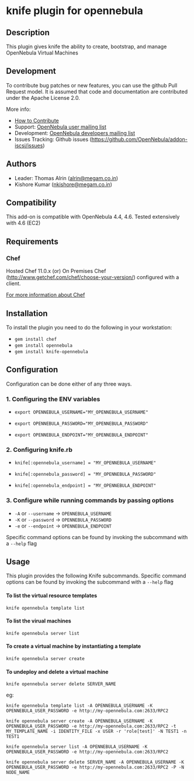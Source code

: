 # knife plugin for opennebula

## Description

This plugin gives knife the ability to create, bootstrap, and manage OpenNebula Virtual Machines

## Development

To contribute bug patches or new features, you can use the github Pull Request model. It is assumed that code and documentation are contributed under the Apache License 2.0. 

More info:
* [How to Contribute](http://opennebula.org/software:add-ons#how_to_contribute_to_an_existing_add-on)
* Support: [OpenNebula user mailing list](http://opennebula.org/community:mailinglists)
* Development: [OpenNebula developers mailing list](http://opennebula.org/community:mailinglists)
* Issues Tracking: Github issues (https://github.com/OpenNebula/addon-iscsi/issues)

## Authors

* Leader: Thomas Alrin (alrin@megam.co.in)
* Kishore Kumar (nkishore@megam.co.in)

## Compatibility

This add-on is compatible with OpenNebula 4.4, 4.6.
Tested extensively with 4.6 (EC2)

## Requirements

### Chef

Hosted Chef 11.0.x (or) On Premises Chef (http://www.getchef.com/chef/choose-your-version/) configured with a client.

[For more information about Chef](https://learnchef.opscode.com/get-started/)

## Installation

To install the plugin you need to do the following in your workstation:

* `gem install chef`
* `gem install opennebula`
* `gem install knife-opennebula`


## Configuration

Configuration can be done either of any three ways.

### 1. Configuring the ENV variables

* `export OPENNEBULA_USERNAME="MY_OPENNEBULA_USERNAME"`

* `export OPENNEBULA_PASSWORD="MY_OPENNEBULA_PASSWORD"`

* `export OPENNEBULA_ENDPOINT="MY_OPENNEBULA_ENDPOINT"`


### 2. Configuring knife.rb
* `knife[:opennebula_username] = "MY_OPENNEBULA_USERNAME"`

* `knife[:opennebula_password] = "MY_OPENNEBULA_PASSWORD"`

* `knife[:opennebula_endpoint] = "MY_OPENNEBULA_ENDPOINT"`

### 3. Configure while running commands by passing options
* `-A` or `--username` -> `OPENNEBULA_USERNAME`
* `-K` or `--password` -> `OPENNEBULA_PASSWORD`
* `-e` or `--endpoint` -> `OPENNEBULA_ENDPOINT`

Specific command options can be found by invoking the subcommand with a `--help` flag

## Usage

This plugin provides the following Knife subcommands. Specific command options can be found by invoking the subcommand with a `--help` flag


#### To list the virtual resource templates

`knife opennebula template list`


#### To list the virual machines

`knife opennebula server list`


#### To create a virtual machine by instantiating a template

`knife opennebula server create`


#### To undeploy and delete a virtual machine

`knife opennebula server delete SERVER_NAME`

eg:

    knife opennebula template list -A OPENNEBULA_USERNAME -K OPENNEBULA_USER_PASSWORD -e http://my-opennebula.com:2633/RPC2
    
    knife opennebula server create -A OPENNEBULA_USERNAME -K OPENNEBULA_USER_PASSWORD -e http://my-opennebula.com:2633/RPC2 -t MY_TEMPLATE_NAME -i IDENTITY_FILE -x USER -r 'role[test]' -N TEST1 -n TEST1
    
    knife opennebula server list -A OPENNEBULA_USERNAME -K OPENNEBULA_USER_PASSWORD -e http://my-opennebula.com:2633/RPC2
    
    knife opennebula server delete SERVER_NAME -A OPENNEBULA_USERNAME -K OPENNEBULA_USER_PASSWORD -e http://my-opennebula.com:2633/RPC2 -P -N NODE_NAME


